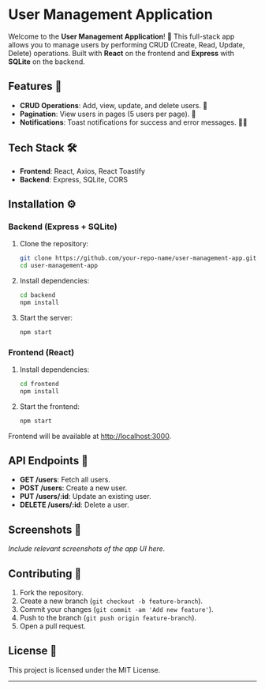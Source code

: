 # User Management Application

Welcome to the **User Management Application**! 🎉 This full-stack app allows you to manage users by performing CRUD (Create, Read, Update, Delete) operations. Built with **React** on the frontend and **Express** with **SQLite** on the backend.

## Features 🚀

- **CRUD Operations**: Add, view, update, and delete users. 📝
- **Pagination**: View users in pages (5 users per page). 📑
- **Notifications**: Toast notifications for success and error messages. 🎉❌

## Tech Stack 🛠️

- **Frontend**: React, Axios, React Toastify
- **Backend**: Express, SQLite, CORS

## Installation ⚙️

### Backend (Express + SQLite)

1. Clone the repository:
   ```bash
   git clone https://github.com/your-repo-name/user-management-app.git
   cd user-management-app
   ```

2. Install dependencies:
   ```bash
   cd backend
   npm install
   ```

3. Start the server:
   ```bash
   npm start
   ```

### Frontend (React)

1. Install dependencies:
   ```bash
   cd frontend
   npm install
   ```

2. Start the frontend:
   ```bash
   npm start
   ```

Frontend will be available at [http://localhost:3000](http://localhost:3000).

## API Endpoints 📡

- **GET /users**: Fetch all users.
- **POST /users**: Create a new user.
- **PUT /users/:id**: Update an existing user.
- **DELETE /users/:id**: Delete a user.

## Screenshots 📸

*Include relevant screenshots of the app UI here.*

## Contributing 🤝

1. Fork the repository.
2. Create a new branch (`git checkout -b feature-branch`).
3. Commit your changes (`git commit -am 'Add new feature'`).
4. Push to the branch (`git push origin feature-branch`).
5. Open a pull request.

## License 📜

This project is licensed under the MIT License.

---